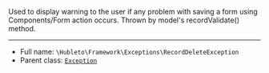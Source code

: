 
Used to display warning to the user if any problem with saving a form using Components/Form
action occurs. Thrown by model's recordValidate() method.

***

* Full name: `\Hubleto\Framework\Exceptions\RecordDeleteException`
* Parent class: [`Exception`](../../../Exception)
